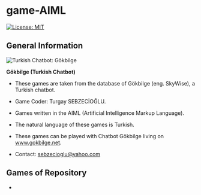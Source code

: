 # game-AIML
[![License: MIT](https://img.shields.io/badge/License-MIT-yellow.svg)](https://opensource.org/licenses/MIT)

## General Information

![Turkish Chatbot: Gökbilge](http://www.gokbilge.net/gb/gui/pc/gokbilge3.png)

**Gökbilge (Turkish Chatbot)**

* These games are taken from the database of Gökbilge (eng. SkyWise), a Turkish chatbot. 

* Game Coder: Turgay SEBZECİOĞLU.

* Games written in the AIML (Artificial Intelligence Markup Language).

* The natural language of these games is Turkish.

* These games can be played with Chatbot Gökbilge living on www.gokbilge.net. 

* Contact: sebzecioglu@yahoo.com

## Games of Repository

*
